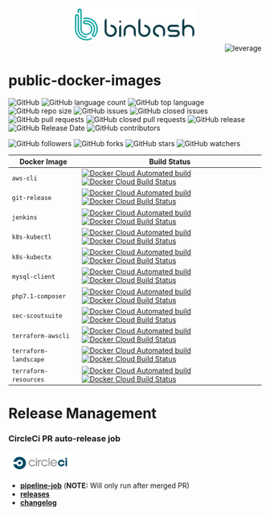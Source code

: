 <div align="center">
    <img src="https://raw.githubusercontent.com/binbashar/public-docker-images/master/figures/binbash.png" alt="drawing" width="250"/>
</div>
<div align="right">
  <img src="https://raw.githubusercontent.com/binbashar/public-docker-images/master/figures/binbash-leverage-docker.png" alt="leverage" width="130"/>
</div>

# public-docker-images

![GitHub](https://img.shields.io/github/license/binbashar/public-docker-images.svg)
![GitHub language count](https://img.shields.io/github/languages/count/binbashar/public-docker-images.svg)
![GitHub top language](https://img.shields.io/github/languages/top/binbashar/public-docker-images.svg)
![GitHub repo size](https://img.shields.io/github/repo-size/binbashar/public-docker-images.svg)
![GitHub issues](https://img.shields.io/github/issues/binbashar/public-docker-images.svg)
![GitHub closed issues](https://img.shields.io/github/issues-closed/binbashar/public-docker-images.svg)
![GitHub pull requests](https://img.shields.io/github/issues-pr/binbashar/public-docker-images.svg)
![GitHub closed pull requests](https://img.shields.io/github/issues-pr-closed/binbashar/public-docker-images.svg)
![GitHub release](https://img.shields.io/github/release/binbashar/public-docker-images.svg)
![GitHub Release Date](https://img.shields.io/github/release-date/binbashar/public-docker-images.svg)
![GitHub contributors](https://img.shields.io/github/contributors/binbashar/public-docker-images.svg)

![GitHub followers](https://img.shields.io/github/followers/binbashar.svg?style=social)
![GitHub forks](https://img.shields.io/github/forks/binbashar/public-docker-images.svg?style=social)
![GitHub stars](https://img.shields.io/github/stars/binbashar/public-docker-images.svg?style=social)
![GitHub watchers](https://img.shields.io/github/watchers/binbashar/public-docker-images.svg?style=social)

|Docker Image| Build Status|
|---|---|
|`aws-cli`|[![Docker Cloud Automated build](https://img.shields.io/docker/cloud/automated/binbash/aws-cli.svg)](https://cloud.docker.com/u/binbash/repository/docker/binbash/aws-cli/general) [![Docker Cloud Build Status](https://img.shields.io/docker/cloud/build/binbash/aws-cli.svg)](https://cloud.docker.com/u/binbash/repository/docker/binbash/aws-cli/builds)|
|`git-release`|[![Docker Cloud Automated build](https://img.shields.io/docker/cloud/automated/binbash/git-release.svg)](https://cloud.docker.com/u/binbash/repository/docker/binbash/git-release/general) [![Docker Cloud Build Status](https://img.shields.io/docker/cloud/build/binbash/git-release.svg)](https://cloud.docker.com/u/binbash/repository/docker/binbash/git-release/builds)|
|`jenkins`|[![Docker Cloud Automated build](https://img.shields.io/docker/cloud/automated/binbash/jenkins.svg)](https://cloud.docker.com/u/binbash/repository/docker/binbash/jenkins/general) [![Docker Cloud Build Status](https://img.shields.io/docker/cloud/build/binbash/jenkins.svg)](https://cloud.docker.com/u/binbash/repository/docker/binbash/jenkins/builds)|
|`k8s-kubectl`|[![Docker Cloud Automated build](https://img.shields.io/docker/cloud/automated/binbash/k8s-kubectl.svg)](https://cloud.docker.com/u/binbash/repository/docker/binbash/k8s-kubectl/general) [![Docker Cloud Build Status](https://img.shields.io/docker/cloud/build/binbash/k8s-kubectl.svg)](https://cloud.docker.com/u/binbash/repository/docker/binbash/k8s-kubectl/builds)|
|`k8s-kubectx`|[![Docker Cloud Automated build](https://img.shields.io/docker/cloud/automated/binbash/k8s-kubectx.svg)](https://cloud.docker.com/u/binbash/repository/docker/binbash/k8s-kubectx/general) [![Docker Cloud Build Status](https://img.shields.io/docker/cloud/build/binbash/k8s-kubectx.svg)](https://cloud.docker.com/u/binbash/repository/docker/binbash/k8s-kubectx/builds)|
|`mysql-client`|[![Docker Cloud Automated build](https://img.shields.io/docker/cloud/automated/binbash/mysql-client.svg)](https://cloud.docker.com/u/binbash/repository/docker/binbash/mysql-client/general) [![Docker Cloud Build Status](https://img.shields.io/docker/cloud/build/binbash/mysql-client.svg)](https://cloud.docker.com/u/binbash/repository/docker/binbash/mysql-client/builds)|
|`php7.1-composer`|[![Docker Cloud Automated build](https://img.shields.io/docker/cloud/automated/binbash/php7.1-composer.svg)](https://cloud.docker.com/u/binbash/repository/docker/binbash/php7.1-composer/general) [![Docker Cloud Build Status](https://img.shields.io/docker/cloud/build/binbash/php7.1-composer.svg)](https://cloud.docker.com/u/binbash/repository/docker/binbash/php7.1-composer/builds)|
|`sec-scoutsuite`|[![Docker Cloud Automated build](https://img.shields.io/docker/cloud/automated/binbash/sec-scoutsuite.svg)](https://cloud.docker.com/u/binbash/repository/docker/binbash/sec-scoutsuite/general) [![Docker Cloud Build Status](https://img.shields.io/docker/cloud/build/binbash/sec-scoutsuite.svg)](https://cloud.docker.com/u/binbash/repository/docker/binbash/sec-scoutsuite/builds)|
| `terraform-awscli` |[![Docker Cloud Automated build](https://img.shields.io/docker/cloud/automated/binbash/terraform-awscli.svg)](https://cloud.docker.com/u/binbash/repository/docker/binbash/terraform-awscli/general) [![Docker Cloud Build Status](https://img.shields.io/docker/cloud/build/binbash/terraform-awscli.svg)](https://cloud.docker.com/u/binbash/repository/docker/binbash/terraform-awscli/builds)|
| `terraform-landscape` |[![Docker Cloud Automated build](https://img.shields.io/docker/cloud/automated/binbash/terraform-landscape.svg)](https://cloud.docker.com/u/binbash/repository/docker/binbash/terraform-landscape/general) [![Docker Cloud Build Status](https://img.shields.io/docker/cloud/build/binbash/terraform-landscape.svg)](https://cloud.docker.com/u/binbash/repository/docker/binbash/terraform-landscape/builds)|
| `terraform-resources` |[![Docker Cloud Automated build](https://img.shields.io/docker/cloud/automated/binbash/terraform-resources.svg)](https://cloud.docker.com/u/binbash/repository/docker/binbash/terraform-resources/general) [![Docker Cloud Build Status](https://img.shields.io/docker/cloud/build/binbash/terraform-resources.svg)](https://cloud.docker.com/u/binbash/repository/docker/binbash/terraform-resources/builds)|

# Release Management


### CircleCi PR auto-release job
<div align="left">
  <img src="https://raw.githubusercontent.com/binbashar/public-docker-images/master/figures/circleci.png" alt="leverage-circleci" width="130"/>
</div>

- [**pipeline-job**](https://app.circleci.com/pipelines/github/binbashar/public-docker-images) (**NOTE:** Will only run after merged PR)
- [**releases**](https://github.com/binbashar/public-docker-images/releases) 
- [**changelog**](https://github.com/binbashar/public-docker-images/blob/master/CHANGELOG.md) 


